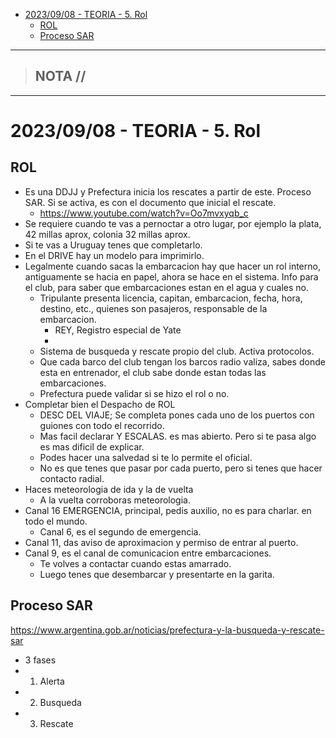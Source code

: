 - [2023/09/08 - TEORIA - 5. Rol](#20230908---teoria---5-rol)
  - [ROL](#rol)
  - [Proceso SAR](#proceso-sar)


-----------------
> NOTA //  
> - 
--------------------
# 2023/09/08 - TEORIA - 5. Rol 



## ROL

 -  Es una DDJJ y Prefectura inicia los rescates a partir de este. Proceso SAR. Si se activa, es con el documento que inicial el rescate. 
    -  https://www.youtube.com/watch?v=Oo7mvxyqb_c
 -  Se requiere cuando te vas a pernoctar a otro lugar, por ejemplo la plata, 42 millas aprox, colonia 32 millas aprox. 
 -  Si te vas a Uruguay tenes que completarlo.
 -  En el DRIVE hay un modelo para imprimirlo.
 -  Legalmente cuando sacas la embarcacion hay que hacer un rol interno, antiguamente se hacia en papel, ahora se hace en el sistema. Info para el club, para saber que embarcaciones estan en el agua y cuales no.
    -  Tripulante presenta licencia, capitan, embarcacion, fecha, hora, destino, etc., quienes son pasajeros, responsable de la embarcacion. 
       -  REY, Registro especial de Yate
       -  
    -  Sistema de busqueda y rescate propio del club. Activa protocolos. 
    -  Que cada barco del club tengan los barcos radio valiza, sabes donde esta en entrenador, el club sabe donde estan todas las embarcaciones.
    -  Prefectura puede validar si se hizo el rol o no.
 -  Completar bien el Despacho de ROL
    -  DESC DEL VIAJE; Se completa pones cada uno de los puertos con guiones con todo el recorrido.
    -  Mas facil declarar Y ESCALAS. es mas abierto. Pero si te pasa algo es mas dificil de explicar.
    -  Podes hacer una salvedad si te lo permite el oficial.
    -  No es que tenes que pasar por cada puerto, pero si tenes que hacer contacto radial.
 -  Haces meteorologia de ida y la de vuelta
    -  A la vuelta corroboras meteorologia.
 -  Canal 16 EMERGENCIA, principal, pedis auxilio, no es para charlar. en todo el mundo.
    -  Canal 6, es el segundo de emergencia.
 -  Canal 11, das aviso de aproximacion y permiso de entrar al puerto.
 -  Canal 9, es el canal de comunicacion entre embarcaciones.
    -  Te volves a contactar cuando estas amarrado.
    -  Luego tenes que desembarcar y presentarte en la garita.

## Proceso SAR

https://www.argentina.gob.ar/noticias/prefectura-y-la-busqueda-y-rescate-sar

- 3 fases
- 1. Alerta
- 2. Busqueda
- 3. Rescate